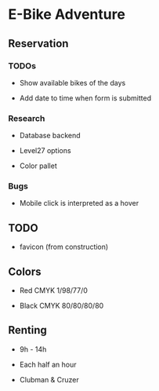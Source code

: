 # E-Bike Adventure

## Reservation

### TODOs

- Show available bikes of the days

- Add date to time when form is submitted

### Research

- Database backend

- Level27 options

- Color pallet

### Bugs

- Mobile click is interpreted as a hover

## TODO

- favicon (from construction)

## Colors

- Red CMYK 1/98/77/0

- Black CMYK 80/80/80/80

## Renting

- 9h - 14h

- Each half an hour

- Clubman & Cruzer
